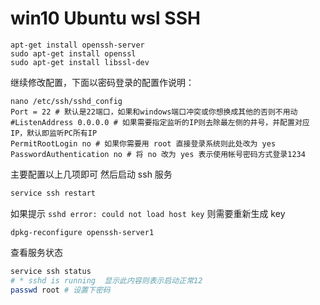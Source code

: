 # win10 Ubuntu wsl SSH

```shell
apt-get install openssh-server
sudo apt-get install openssl
sudo apt-get install libssl-dev
```

继续修改配置，下面以密码登录的配置作说明：

```shell
nano /etc/ssh/sshd_config
Port = 22 # 默认是22端口，如果和windows端口冲突或你想换成其他的否则不用动
#ListenAddress 0.0.0.0 # 如果需要指定监听的IP则去除最左侧的井号，并配置对应IP，默认即监听PC所有IP
PermitRootLogin no # 如果你需要用 root 直接登录系统则此处改为 yes
PasswordAuthentication no # 将 no 改为 yes 表示使用帐号密码方式登录1234
```

主要配置以上几项即可
然后启动 ssh 服务

```bash
service ssh restart
```

如果提示 `sshd error: could not load host key` 则需要重新生成 key

```shell
dpkg-reconfigure openssh-server1
```

查看服务状态

```bash
service ssh status
# * sshd is running  显示此内容则表示启动正常12
passwd root # 设置下密码
```